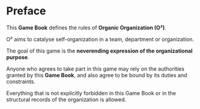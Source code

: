 # Preface

This **Game Book** defines the rules of **Organic Organization (O²)**. 

O² aims to catalyse self-organization in a team, department or organization. 

The goal of this game is the __neverending expression of the organizational purpose__. 

Anyone who agrees to take part in this game may rely on the authorities granted by this **Game Book**, and also agree to be bound by its duties and constraints.

Everything that is not explicitly forbidden in this Game Book or in the structural records of the organization is allowed.
